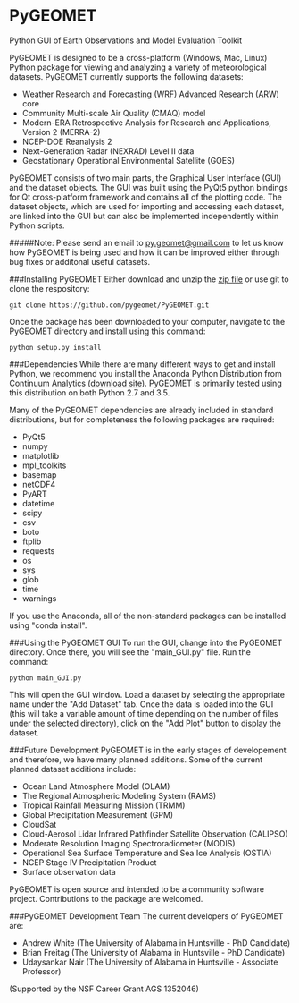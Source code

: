 # PyGEOMET
Python GUI of Earth Observations and Model Evaluation Toolkit

PyGEOMET is designed to be a cross-platform (Windows, Mac, Linux) Python package for viewing and analyzing a variety of meteorological datasets. PyGEOMET currently supports the following datasets: 

- Weather Research and Forecasting (WRF) Advanced Research (ARW) core
- Community Multi-scale Air Quality (CMAQ) model
- Modern-ERA Retrospective Analysis for Research and Applications, Version 2 (MERRA-2)
- NCEP-DOE Reanalysis 2
- Next-Generation Radar (NEXRAD) Level II data
- Geostationary Operational Environmental Satellite (GOES)

PyGEOMET consists of two main parts, the Graphical User Interface (GUI) and the dataset objects. The GUI was built using the PyQt5 python bindings for Qt cross-platform framework and contains all of the plotting code. The dataset objects, which are used for importing and accessing each dataset, are linked into the GUI but can also be implemented independently within Python scripts.   
 
#####Note: Please send an email to py.geomet@gmail.com to let us know how PyGEOMET is being used and how it can be improved either through bug fixes or additonal useful datasets.

###Installing PyGEOMET
Either download and unzip the [zip file](https://github.com/pygeomet/PyGEOMET/archive/master.zip) or use git to clone the respository:

    git clone https://github.com/pygeomet/PyGEOMET.git
  
Once the package has been downloaded to your computer, navigate to the PyGEOMET directory and install using this command:

    python setup.py install
  
###Dependencies
While there are many different ways to get and install Python, we recommend you install the Anaconda Python Distribution from Continuum Analytics ([download site](https://www.continuum.io/downloads)). PyGEOMET is primarily tested using this distribution on both Python 2.7 and 3.5.  

Many of the PyGEOMET dependencies are already included in standard distributions, but for completeness the following packages are required:
- PyQt5
- numpy
- matplotlib
- mpl_toolkits
- basemap
- netCDF4
- PyART
- datetime
- scipy
- csv
- boto
- ftplib
- requests
- os 
- sys
- glob
- time
- warnings

If you use the Anaconda, all of the non-standard packages can be installed using "conda install".

###Using the PyGEOMET GUI
To run the GUI, change into the PyGEOMET directory.  Once there, you will see the "main_GUI.py" file. Run the command:

    python main_GUI.py

This will open the GUI window. Load a dataset by selecting the appropriate name under the "Add Dataset" tab. Once the data is loaded into the GUI (this will take a variable amount of time depending on the number of files under the selected directory), click on the "Add Plot" button to display the dataset.

###Future Development
PyGEOMET is in the early stages of developement and therefore, we have many planned additions. Some of the current planned dataset additions include:
- Ocean Land Atmosphere Model (OLAM)
- The Regional Atmospheric Modeling System (RAMS)
- Tropical Rainfall Measuring Mission (TRMM)
- Global Precipitation Measurement (GPM)
- CloudSat
- Cloud-Aerosol Lidar Infrared Pathfinder Satellite Observation (CALIPSO)
- Moderate Resolution Imaging Spectroradiometer (MODIS)
- Operational Sea Surface Temperature and Sea Ice Analysis (OSTIA)
- NCEP Stage IV Precipitation Product
- Surface observation data

PyGEOMET is open source and intended to be a community software project. Contributions to the package are welcomed.

###PyGEOMET Development Team
The current developers of PyGEOMET are:
- Andrew White (The University of Alabama in Huntsville - PhD Candidate)
- Brian Freitag (The University of Alabama in Huntsville - PhD Candidate)
- Udaysankar Nair (The University of Alabama in Huntsville - Associate Professor)

(Supported by the NSF Career Grant AGS 1352046)


